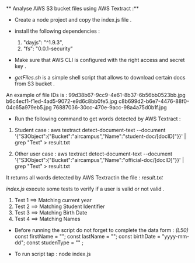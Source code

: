 ** Analyse AWS S3 bucket files using AWS Textract :**


- Create a node project and copy the index.js file .
- install the following dependencies :
     
    1. "dayjs": "^1.9.3",
    2. "fs": "0.0.1-security"
  


- Make sure that AWS CLI is configured with the right access and secret key .

- _getFiles.sh_ is a simple shell script that allows to download certain docs from S3 bucket .

An example of file IDs is :
99d38b67-9cc9-4e61-8b37-6b56bb0523bb.jpg
b6c4ecf1-f1ed-4ad5-9072-e9d6c8bb0fe5.jpg
c8b699d2-b6e7-4476-88f0-04c65a979eb5.jpg
76887036-30cc-470e-9acc-98a4a75d0b1f.jpg


- Run the following command to get words detected by AWS Textract : 

1. Student case :
aws textract detect-document-text --document '{"S3Object":{"Bucket":"aircampus","Name":"student-doc/[docID]"}}' | grep "Text" > result.txt

2. Other user case :
aws textract detect-document-text --document '{"S3Object":{"Bucket":"aircampus","Name":"official-doc/[docID]"}}' | grep "Text" > result.txt

It returns all words detected by AWS Textractin the file :  _result.txt_

_index.js_ execute some tests to verify if a user is valid or not valid .

1. Test 1 ==> Matching current year 
1. Test 2 ==> Matching Student Identifier
1. Test 3 ==> Matching Birth Date
1. Test 4 ==> Matching Names


- Before running the script do not forget to complete the data form  : _(L50)_
const firstName = "";
const lastName = "";
const birthDate = "yyyy-mm-dd";
const studenType = "" ; 


- To run script tap :
node index.js

